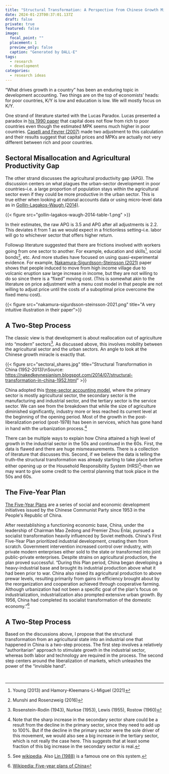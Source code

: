 ```yaml
---
title: "Structural Transformation: A Perspective from Chinese Growth Miracle"
date: 2024-01-23T00:37:01.137Z
draft: false
private: true
featured: false
image:
  focal_point: ""
  placement: 1
  preview_only: false
  caption: "Generated by DALL·E"
tags:
  - research
  - development
categories:
  - research ideas
---
```


“What drives growth in a country” has been an enduring topic in development accounting. Two things are on the top of economists’ heads: for poor countries, K/Y is low and education is low. We will mostly focus on K/Y. 

One strand of literature started with the Lucas Paradox. Lucas presented a paradox in [his 1990 paper](https://www.jstor.org/stable/2006549) that capital does not flow from rich to poor countries even though the estimated MPK seems much higher in poor countries. [Caselli and Feyrer (2007)](https://personal.lse.ac.uk/casellif/papers/mpk.pdf) made two adjustment to this calculation and their results suggest that capital prices and MPKs are actually not very different between rich and poor countries. 

## Sectoral Misallocation and Agricultural Productivity Gap

The other strand discusses the agricultural productivity gap (APG). The discussion centers on what plagues the urban-sector development in poor countries–i.e. a large proportion of population stays within the agricultural sector even if they could be more productive in the urban sector. This is true either when looking at national accounts data or using micro-level data as in [Gollin-Lagakos-Waugh (2014)](https://www.nber.org/papers/w19628). 


{{< figure src="gollin-lagakos-waugh-2014-table-1.png" >}}

In their estimates, the raw APG is 3.5 and APG after all adjustments is 2.2. This deviates it from 1 as we would expect in a frictionless setting–i.e. labor will go to whichever sector that offers higher return. 

Followup literature suggested that there are frictions involved with workers going from one sector to another. For example, education and skills[^1], social bonds[^2], etc. And more studies have focused on using quasi-experimental evidence. For example, [Nakamura-Sigurdsson-Steinsson (2021)](https://eml.berkeley.edu/~enakamura/papers/giftofmoving.pdf) paper shows that people induced to move from high income village due to volcanic eruption saw large increase in income, but they are not willing to do so since there is a “fixed” moving cost. (This is somewhat akin to the literature on price adjustment with a menu cost model in that people are not willing to adjust price until the costs of a suboptimal price overcome the fixed menu cost).

[^1]: Young (2013) and Hamory-Kleemans-Li-Miguel (2021)
[^2]: Munshi and Rosenzweig (2016)




{{< figure src="nakamura-sigurdsson-steinsson-2021.png" title="A very intuitive illustration in their paper">}} 

## A Two-Step Process

The classic view is that development is about reallocation out of agriculture into “modern” sectors[^3]. As discussed above, this involves mobility between the agricultural sector and the urban sectors. An angle to look at the Chinese growth miracle is exactly that. 

[^3]: Rosenstein-Rodin (1943), Nurkse (1953), Lewis (1955), Rostow (1960)


{{< figure src="sectoral_shares.jpg" title="Structural Transformation in China (1952-2013)\nSource: https://nakedkeynesianism.blogspot.com/2014/07/structural-transformation-in-china-1952.html" >}}

China adopted this [three-sector accounting model](https://en.wikipedia.org/wiki/Three-sector_model), where the primary sector is mostly agricultural sector, the secondary sector is the manufacturing and industrial sector, and the tertiary sector is the service sector. We can see from the breakdown that while the size of agriculture diminished significantly, industry more or less reached its current level at the beginning of the opening period. Most of the growth in the post-liberalization period (post-1978) has been in services, which has gone hand in hand with the urbanization process.[^4]

[^4]: Note that the sharp increase in the secondary sector share could be a result from the decline in the primary sector, since they need to add up to 100%. But if the decline in the primary sector were the sole driver of this movement, we would also see a big increase in the tertiary sector, which is not really the case here. This suggests that at least some fraction of this big increase in the secondary sector is real. 

There can be multiple ways to explain how China attained a high level of growth in the industrial sector in the 50s and continued in the 60s. First, the data is flawed and there are huge mismeasurements. There is a collection of literature that discusses this. Second, if we believe the data is telling the truth–the structural transformation was already starting to take place before either opening up or the Household Responsibility System (HRS)[^5]–then we may want to give some credit to the central planning that took place in the 50s and 60s. 

[^5]: See [wikipedia](). Also [Lin (1988)](https://www.jstor.org/stable/1566543) is a famous one on this system.  

## The Five-Year Plan

[The Five-Year Plans](https://en.wikipedia.org/wiki/Five-year_plans_of_China) are a series of social and economic development initiatives issued by the Chinese Communist Party since 1953 in the People's Republic of China.

After reestablishing a functioning economic base, China, under the leadership of Chairman Mao Zedong and Premier Zhou Enlai, pursued a socialist transformation heavily influenced by Soviet methods. China's First Five-Year Plan prioritized industrial development, creating them from scratch. Government intervention increased control over industry, with private modern enterprises either sold to the state or transformed into joint public-private enterprises. Despite strains on agricultural production, the plan proved successful. “During this Plan period, China began developing a heavy-industrial base and brought its industrial production above what it had been prior to war. China also raised its agricultural production to above prewar levels, resulting primarily from gains in efficiency brought about by the reorganization and cooperation achieved through cooperative farming. Although urbanization had not been a specific goal of the plan's focus on industrialization, industrialization also prompted extensive urban growth. By 1956, China had completed its socialist transformation of the domestic economy.”[^6]

[^6]: [Wikipedia: Five-year plans of China](https://en.wikipedia.org/wiki/Five-year_plans_of_China)

## A Two-Step Process

Based on the discussions above, I propose that the structural transformation from an agricultural state into an industrial one that happened in China is a two-step process. The first step involves a relatively “authoritarian” approach to stimulate growth in the industrial sector, whereas both labor and technology are required in the process. The second step centers around the liberalization of markets, which unleashes the power of the “invisible hand”. 


<br>




